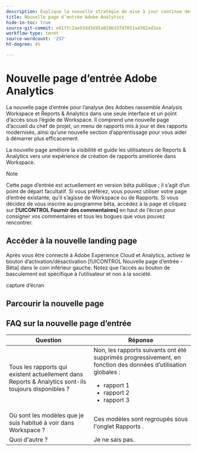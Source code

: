 ```yaml
---
description: Explique la nouvelle stratégie de mise à jour continue des fonctionnalités pour Adobe Analytics
title: Nouvelle page d’entrée Adobe Analytics
hide-in-toc: true
source-git-commit: e81ffc2ae03dd3d45a0286d37d7851a4302ad3aa
workflow-type: tm+mt
source-wordcount: '257'
ht-degree: 4%

---
```


# Nouvelle page d’entrée Adobe Analytics

La nouvelle page d’entrée pour l’analyse des Adobes rassemble Analysis Workspace et Reports &amp; Analytics dans une seule interface et un point d’accès sous l’égide de Workspace. Il comprend une nouvelle page d’accueil du chef de projet, un menu de rapports mis à jour et des rapports modernisés, ainsi qu’une nouvelle section d’apprentissage pour vous aider à démarrer plus efficacement.

La nouvelle page améliore la visibilité et guide les utilisateurs de Reports &amp; Analytics vers une expérience de création de rapports améliorée dans Workspace.

>[!NOTE]
>
>Cette page d’entrée est actuellement en version bêta publique ; il s’agit d’un point de départ facultatif. Si vous préférez, vous pouvez utiliser votre page d’entrée existante, qu’il s’agisse de Workspace ou de Rapports. Si vous décidez de vous inscrire au programme bêta, accédez à la page et cliquez sur **[!UICONTROL Fournir des commentaires]** en haut de l’écran pour consigner vos commentaires et tous les bogues que vous pouvez rencontrer.

## Accéder à la nouvelle landing page

Après vous être connecté à Adobe Experience Cloud et Analytics, activez le bouton d’activation/désactivation [!UICONTROL Nouvelle page d’entrée - Bêta] dans le coin inférieur gauche. Notez que l’accès au bouton de basculement est spécifique à l’utilisateur et non à la société.

capture d’écran

## Parcourir la nouvelle page



## FAQ sur la nouvelle page d’entrée

| Question | Réponse |
| --- | --- |
| Tous les rapports qui existent actuellement dans Reports &amp; Analytics sont-ils toujours disponibles ? | Non, les rapports suivants ont été supprimés progressivement, en fonction des données d’utilisation globales : <ul><li>rapport 1</li><li>rapport 2</li><li>rapport 3 </li></ul> |
| Où sont les modèles que je suis habitué à voir dans Workspace ? | Ces modèles sont regroupés sous l&#39;onglet Rapports . |
| Quoi d&#39;autre ? | Je ne sais pas. |